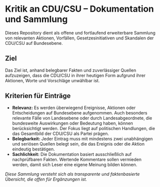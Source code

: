 # Kritik an CDU/CSU – Dokumentation und Sammlung

Dieses Repository dient als offene und fortlaufend erweiterbare Sammlung von relevanten Aktionen, Vorfällen, Gesetzesinitiativen und Skandalen der CDU/CSU auf Bundesebene.

## Ziel

Das Ziel ist, anhand belegbarer Fakten und zuverlässiger Quellen aufzuzeigen, dass die CDU/CSU in ihrer heutigen Form aufgrund ihrer Aktionen, Worte und Vorschläge unwählbar ist.

## Kriterien für Einträge

- **Relevanz:** Es werden überwiegend Ereignisse, Aktionen oder Entscheidungen auf Bundesebene aufgenommen. Auch besonders relevante Fälle von Landesebene oder durch Landesabgeordnete, die bundesweite Auswirkungen oder Bedeutung haben, können berücksichtigt werden. Der Fokus liegt auf politischen Handlungen, die das Gesamtbild der CDU/CSU als Partei prägen.  
- **Belegbarkeit:** Jeder Eintrag muss mit mindestens zwei unabhängigen und seriösen Quellen belegt sein, die das Ereignis oder die Aktion eindeutig bestätigen.  
- **Sachlichkeit:** Die Dokumentation basiert ausschließlich auf nachprüfbaren Fakten. Wertende Kommentare sollen vermieden werden, damit sich Leser eine eigene Meinung bilden können.

*Diese Sammlung versteht sich als transparente und faktenbasierte Übersicht, die offen für Ergänzungen ist.*
